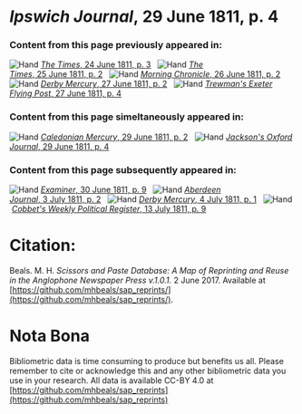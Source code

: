 # *Ipswich Journal*, 29 June 1811, p. 4  
  
### Content from this page previously appeared in:  
![Hand](http://scissorsandpaste.net/wp-content/uploads/2017/06/smallhandpointer.png) [*The Times*, 24 June 1811, p. 3](https://mhbeals.github.io/sap_html/The-Times/The-Times-24-June-1811-p-3)  
![Hand](http://scissorsandpaste.net/wp-content/uploads/2017/06/smallhandpointer.png) [*The Times*, 25 June 1811, p. 2](https://mhbeals.github.io/sap_html/The-Times/The-Times-25-June-1811-p-2)  
![Hand](http://scissorsandpaste.net/wp-content/uploads/2017/06/smallhandpointer.png) [*Morning Chronicle*, 26 June 1811, p. 2](https://mhbeals.github.io/sap_html/Morning-Chronicle/Morning-Chronicle-26-June-1811-p-2)  
![Hand](http://scissorsandpaste.net/wp-content/uploads/2017/06/smallhandpointer.png) [*Derby Mercury*, 27 June 1811, p. 2](https://mhbeals.github.io/sap_html/Derby-Mercury/Derby-Mercury-27-June-1811-p-2)  
![Hand](http://scissorsandpaste.net/wp-content/uploads/2017/06/smallhandpointer.png) [*Trewman's Exeter Flying Post*, 27 June 1811, p. 4](https://mhbeals.github.io/sap_html/Trewman's-Exeter-Flying-Post/Trewman's-Exeter-Flying-Post-27-June-1811-p-4)  
  
### Content from this page simeltaneously appeared in:  
![Hand](http://scissorsandpaste.net/wp-content/uploads/2017/06/smallhandpointer.png) [*Caledonian Mercury*, 29 June 1811, p. 2](https://mhbeals.github.io/sap_html/Caledonian-Mercury/Caledonian-Mercury-29-June-1811-p-2)  
![Hand](http://scissorsandpaste.net/wp-content/uploads/2017/06/smallhandpointer.png) [*Jackson's Oxford Journal*, 29 June 1811, p. 4](https://mhbeals.github.io/sap_html/Jackson's-Oxford-Journal/Jackson's-Oxford-Journal-29-June-1811-p-4)  
  
### Content from this page subsequently appeared in:  
![Hand](http://scissorsandpaste.net/wp-content/uploads/2017/06/smallhandpointer.png) [*Examiner*, 30 June 1811, p. 9](https://mhbeals.github.io/sap_html/Examiner/Examiner-30-June-1811-p-9)  
![Hand](http://scissorsandpaste.net/wp-content/uploads/2017/06/smallhandpointer.png) [*Aberdeen Journal*, 3 July 1811, p. 2](https://mhbeals.github.io/sap_html/Aberdeen-Journal/Aberdeen-Journal-3-July-1811-p-2)  
![Hand](http://scissorsandpaste.net/wp-content/uploads/2017/06/smallhandpointer.png) [*Derby Mercury*, 4 July 1811, p. 1](https://mhbeals.github.io/sap_html/Derby-Mercury/Derby-Mercury-4-July-1811-p-1)  
![Hand](http://scissorsandpaste.net/wp-content/uploads/2017/06/smallhandpointer.png) [*Cobbet's Weekly Political Register*, 13 July 1811, p. 9](https://mhbeals.github.io/sap_html/Cobbet's-Weekly-Political-Register/Cobbet's-Weekly-Political-Register-13-July-1811-p-9)  


# Citation: 

Beals. M. H. *Scissors and Paste Database: A Map of Reprinting and Reuse in the Anglophone Newspaper Press v.1.0.1.* 2 June 2017. Available at [https://github.com/mhbeals/sap_reprints/](https://github.com/mhbeals/sap_reprints/). 

# Nota Bona

Bibliometric data is time consuming to produce but benefits us all. Please remember to cite or acknowledge this and any other bibliometric data you use in your research. All data is available CC-BY 4.0 at [https://github.com/mhbeals/sap_reprints](https://github.com/mhbeals/sap_reprints)